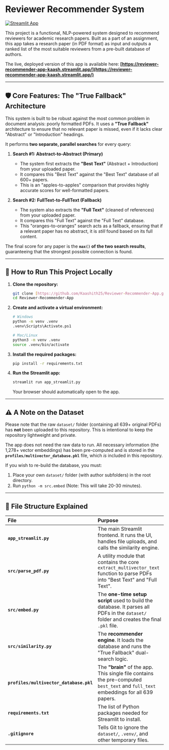 # Reviewer Recommender System

[![Streamlit App](https://static.streamlit.io/badges/streamlit_badge_black_white.svg)](https://reviewer-recommender-app-kaash.streamlit.app/)

This project is a functional, NLP-powered system designed to recommend reviewers for academic research papers. Built as a part of an assignment, this app takes a research paper (in PDF format) as input and outputs a ranked list of the most suitable reviewers from a pre-built database of authors.

The live, deployed version of this app is available here:
**[https://reviewer-recommender-app-kaash.streamlit.app/](https://reviewer-recommender-app-kaash.streamlit.app/)**

---

## 🛡️ Core Features: The "True Fallback" Architecture

This system is built to be robust against the most common problem in document analysis: poorly formatted PDFs. It uses a **"True Fallback"** architecture to ensure that no relevant paper is missed, even if it lacks clear "Abstract" or "Introduction" headings.

It performs **two separate, parallel searches** for every query:

1.  **Search #1: Abstract-to-Abstract (Primary)**
    * The system first extracts the **"Best Text"** (Abstract + Introduction) from your uploaded paper.
    * It compares this "Best Text" against the "Best Text" database of all 600+ papers.
    * This is an "apples-to-apples" comparison that provides highly accurate scores for well-formatted papers.

2.  **Search #2: FullText-to-FullText (Fallback)**
    * The system also extracts the **"Full Text"** (cleaned of references) from your uploaded paper.
    * It compares this "Full Text" against the "Full Text" database.
    * This "oranges-to-oranges" search acts as a fallback, ensuring that if a relevant paper has no abstract, it is *still* found based on its full content.

The final score for any paper is the **`max()` of the two search results**, guaranteeing that the strongest possible connection is found.

---

## 🚀 How to Run This Project Locally

1.  **Clone the repository:**
    ```bash
    git clone [https://github.com/Kaashith25/Reviewer-Recommender-App.git](https://github.com/Kaashith25/Reviewer-Recommender-App.git)
    cd Reviewer-Recommender-App
    ```

2.  **Create and activate a virtual environment:**
    ```bash
    # Windows
    python -m venv .venv
    .venv\Scripts\Activate.ps1

    # Mac/Linux
    python3 -m venv .venv
    source .venv/bin/activate
    ```

3.  **Install the required packages:**
    ```bash
    pip install -r requirements.txt
    ```

4.  **Run the Streamlit app:**
    ```bash
    streamlit run app_streamlit.py
    ```
    Your browser should automatically open to the app.

---

## ⚠️ A Note on the Dataset

Please note that the raw `dataset/` folder (containing all 639+ original PDFs) has **not** been uploaded to this repository. This is intentional to keep the repository lightweight and private.

The app does not need the raw data to run. All necessary information (the 1,278+ vector embeddings) has been pre-computed and is stored in the **`profiles/multivector_database.pkl`** file, which *is* included in this repository.

If you wish to re-build the database, you must:
1.  Place your own `dataset/` folder (with author subfolders) in the root directory.
2.  Run `python -m src.embed` (Note: This will take 20-30 minutes).

---

## 📁 File Structure Explained

| File | Purpose |
| :--- | :--- |
| **`app_streamlit.py`** | The main Streamlit frontend. It runs the UI, handles file uploads, and calls the similarity engine. |
| **`src/parse_pdf.py`** | A utility module that contains the core `extract_multivector_text` function to parse PDFs into "Best Text" and "Full Text". |
| **`src/embed.py`** | The **one-time setup script** used to build the database. It parses all PDFs in the `dataset/` folder and creates the final `.pkl` file. |
| **`src/similarity.py`** | The **recommender engine**. It loads the database and runs the "True Fallback" dual-search logic. |
| **`profiles/multivector_database.pkl`** | The **"brain"** of the app. This single file contains the pre-computed `best_text` and `full_text` embeddings for all 639 papers. |
| **`requirements.txt`** | The list of Python packages needed for Streamlit to install. |
| **`.gitignore`** | Tells Git to ignore the `dataset/`, `.venv/`, and other temporary files. |
